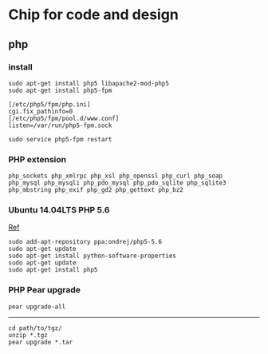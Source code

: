 # Chip for code and design

## php

### install

    sudo apt-get install php5 libapache2-mod-php5
    sudo apt-get install php5-fpm
    
    [/etc/php5/fpm/php.ini]
    cgi.fix_pathinfo=0
    [/etc/php5/fpm/pool.d/www.conf]
    listen=/var/run/php5-fpm.sock
    
    sudo service php5-fpm restart

### PHP extension

    php_sockets php_xmlrpc php_xsl php_openssl php_curl php_soap
    php_mysql php_mysqli php_pdo_mysql php_pdo_sqlite php_sqlite3
    php_mbstring php_exif php_gd2 php_gettext php_bz2

### Ubuntu 14.04LTS PHP 5.6

[Ref](https://www.dev-metal.com/install-setup-php-5-6-ubuntu-14-04-lts/)

    sudo add-apt-repository ppa:ondrej/php5-5.6
    sudo apt-get update
    sudo apt-get install python-software-properties
    sudo apt-get update
    sudo apt-get install php5

### PHP Pear upgrade

    pear upgrade-all

---

    cd path/to/tgz/
    unzip *.tgz
    pear upgrade *.tar